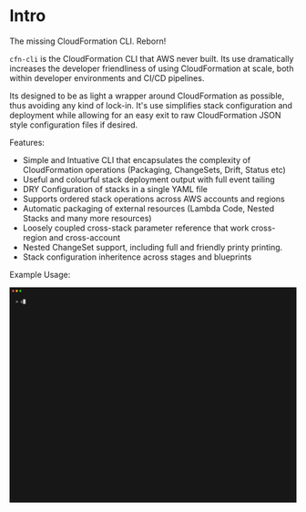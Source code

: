 # Intro

The missing CloudFormation CLI. Reborn!

`cfn-cli` is the CloudFormation CLI that AWS never built. Its use dramatically increases the developer friendliness of using CloudFormation at scale, both within developer environments and CI/CD pipelines.

Its designed to be as light a wrapper around CloudFormation as possible, thus avoiding any kind of lock-in. It's use simplifies stack configuration and deployment while allowing for an easy exit to raw CloudFormation JSON style configuration files if desired.

Features:

- Simple and Intuative CLI that encapsulates the complexity of CloudFormation operations (Packaging, ChangeSets, Drift, Status  etc) 
- Useful and colourful stack deployment output with full event tailing
- DRY Configuration of stacks in a single YAML file 
- Supports ordered stack operations across AWS accounts and regions
- Automatic packaging of external resources (Lambda Code, Nested Stacks and many more resources)
- Loosely coupled cross-stack parameter reference that work cross-region and cross-account
- Nested ChangeSet support, including full and friendly printy printing.
- Stack configuration inheritence across stages and blueprints

Example Usage:

![demo](assets/demo.gif)

